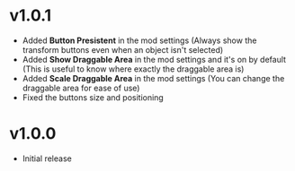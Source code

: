 # v1.0.1
- Added **Button Presistent** in the mod settings (Always show the transform buttons even when an object isn't selected)
- Added **Show Draggable Area** in the mod settings and it's on by default (This is useful to know where exactly the draggable area is)
- Added **Scale Draggable Area** in the mod settings (You can change the draggable area for ease of use)
- Fixed the buttons size and positioning
# v1.0.0
- Initial release
